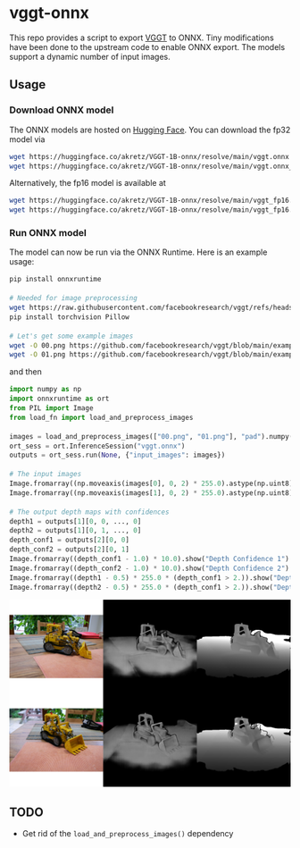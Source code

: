 # vggt-onnx

This repo provides a script to export [VGGT](https://vgg-t.github.io/) to ONNX.
Tiny modifications have been done to the upstream code to enable ONNX export.
The models support a dynamic number of input images.

## Usage

### Download ONNX model

The ONNX models are hosted on
[Hugging Face](https://huggingface.co/akretz/VGGT-1B-onnx). You can download the
fp32 model via

```bash
wget https://huggingface.co/akretz/VGGT-1B-onnx/resolve/main/vggt.onnx
wget https://huggingface.co/akretz/VGGT-1B-onnx/resolve/main/vggt.onnx_data
```

Alternatively, the fp16 model is available at

```bash
wget https://huggingface.co/akretz/VGGT-1B-onnx/resolve/main/vggt_fp16.onnx
wget https://huggingface.co/akretz/VGGT-1B-onnx/resolve/main/vggt_fp16.onnx_data
```

### Run ONNX model

The model can now be run via the ONNX Runtime. Here is an example usage:

```bash
pip install onnxruntime

# Needed for image preprocessing
wget https://raw.githubusercontent.com/facebookresearch/vggt/refs/heads/main/vggt/utils/load_fn.py
pip install torchvision Pillow

# Let's get some example images
wget -O 00.png https://github.com/facebookresearch/vggt/blob/main/examples/kitchen/images/00.png?raw=true
wget -O 01.png https://github.com/facebookresearch/vggt/blob/main/examples/kitchen/images/01.png?raw=true
```

and then

```python
import numpy as np
import onnxruntime as ort
from PIL import Image
from load_fn import load_and_preprocess_images

images = load_and_preprocess_images(["00.png", "01.png"], "pad").numpy()
ort_sess = ort.InferenceSession("vggt.onnx")
outputs = ort_sess.run(None, {"input_images": images})

# The input images
Image.fromarray((np.moveaxis(images[0], 0, 2) * 255.0).astype(np.uint8)).show("Image 1")
Image.fromarray((np.moveaxis(images[1], 0, 2) * 255.0).astype(np.uint8)).show("Image 2")

# The output depth maps with confidences
depth1 = outputs[1][0, 0, ..., 0]
depth2 = outputs[1][0, 1, ..., 0]
depth_conf1 = outputs[2][0, 0]
depth_conf2 = outputs[2][0, 1]
Image.fromarray((depth_conf1 - 1.0) * 10.0).show("Depth Confidence 1")
Image.fromarray((depth_conf2 - 1.0) * 10.0).show("Depth Confidence 2")
Image.fromarray((depth1 - 0.5) * 255.0 * (depth_conf1 > 2.)).show("Depth 1")
Image.fromarray((depth2 - 0.5) * 255.0 * (depth_conf1 > 2.)).show("Depth 2")
```

![Example Image](assets/example.png)

## TODO

- Get rid of the `load_and_preprocess_images()` dependency
